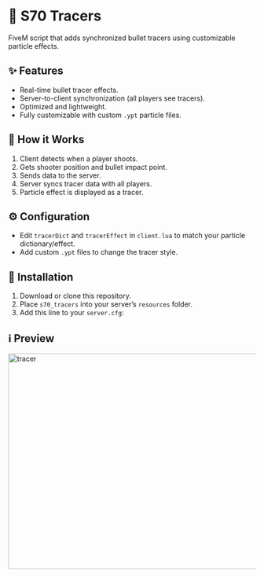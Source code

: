 # 🔫 S70 Tracers

FiveM script that adds synchronized bullet tracers using customizable particle effects.

## ✨ Features
- Real-time bullet tracer effects.  
- Server-to-client synchronization (all players see tracers).  
- Optimized and lightweight.  
- Fully customizable with custom `.ypt` particle files.  

## 📂 How it Works
1. Client detects when a player shoots.  
2. Gets shooter position and bullet impact point.  
3. Sends data to the server.  
4. Server syncs tracer data with all players.  
5. Particle effect is displayed as a tracer.  

## ⚙️ Configuration
- Edit `tracerDict` and `tracerEffect` in `client.lua` to match your particle dictionary/effect.  
- Add custom `.ypt` files to change the tracer style.  

## 🚀 Installation
1. Download or clone this repository.  
2. Place `s70_tracers` into your server’s `resources` folder.  
3. Add this line to your `server.cfg`:  

## ℹ️ Preview
<img width="819" height="439" alt="tracer" src="https://github.com/user-attachments/assets/caa29878-0b95-4f43-981d-db5d50928ec5" />

